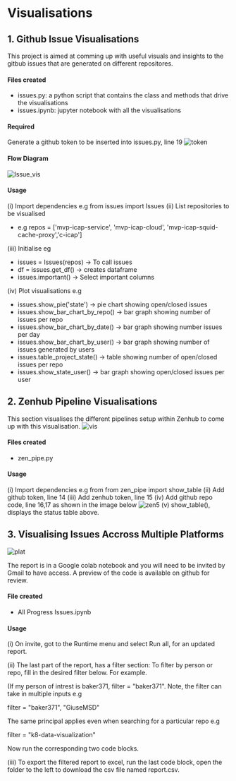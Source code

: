 # Visualisations

## 1. Github Issue Visualisations
This project is aimed at comming up with useful visuals and insights to the gitbub issues that are generated on different repositores.
#### Files created
- issues.py: a python script that contains the class and methods that drive the visualisations
- issues.ipynb: jupyter notebook with all the visualisations
#### Required
Generate a github token to be inserted into issues.py, line 19 
![token](https://user-images.githubusercontent.com/8102313/93817512-c37d0880-fc61-11ea-98f3-9a9386ab028d.png)

#### Flow Diagram
![Issue_vis](https://user-images.githubusercontent.com/8102313/93816881-cfb49600-fc60-11ea-9723-47b0ad70d378.png)

#### Usage
(i)  Import dependencies e.g from issues import Issues
(ii) List  repositories to be visualised 
- e.g repos = ['mvp-icap-service', 'mvp-icap-cloud', 'mvp-icap-squid-cache-proxy','c-icap']

(iii) Initialise eg
- issues = Issues(repos)  -> To call issues
- df = issues.get_df()    -> creates dataframe
- issues.important()      -> Select important columns

(iv) Plot visualisations e.g
- issues.show_pie('state') -> pie chart showing open/closed issues
- issues.show_bar_chart_by_repo() -> bar graph showing number of issues per repo
- issues.show_bar_chart_by_date() -> bar graph showing number issues per day
- issues.show_bar_chart_by_user() -> bar graph showing number of issues generated by users
- issues.table_project_state() -> table showing number of open/closed issues per repo
- issues.show_state_user() -> bar graph showing open/closed issues per user

## 2. Zenhub Pipeline Visualisations
This section visualises the different pipelines setup within Zenhub to come up with this visualisation. 
![vis](https://user-images.githubusercontent.com/8102313/94304172-be78cb80-ff77-11ea-9577-9fb63011311d.png)
#### Files created
- zen_pipe.py

#### Usage
(i)  Import dependencies e.g from from zen_pipe import show_table
(ii) Add github token, line 14
(iii) Add zenhub token, line 15
(iv) Add github repo code, line 16,17 as shown in the image below
![zen5](https://user-images.githubusercontent.com/8102313/94305687-419b2100-ff7a-11ea-9760-a29fa58ec800.png)
(v) show_table(), displays the status table above.

## 3. Visualising Issues Accross Multiple Platforms

![plat](https://user-images.githubusercontent.com/8102313/94736551-18610300-0375-11eb-83d9-285577873479.png)

The report is in a Google colab notebook and you will need to be invited by Gmail to have access. A preview of the code is available on github for review.

#### File created
- All Progress Issues.ipynb

#### Usage
(i)  On invite, got to the Runtime menu and select Run all, for an updated report.

(ii) The last part of the report, has a filter section: To filter by person or repo, fill in the desired filter below. For example.

(If my person of intrest is baker371, filter = "baker371". Note, the filter can take in multiple inputs e.g 

filter = "baker371", "GiuseMSD" 

The same principal applies even when searching for a particular repo e.g 

filter = "k8-data-visualization"

Now run the corresponding two code blocks.

(iii) To export the filtered report to excel, run the last code block, open the folder to the left to download the csv file named report.csv.



